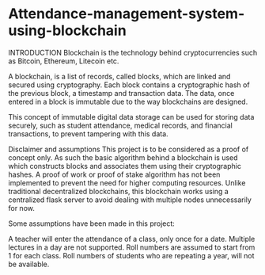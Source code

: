 # Attendance-management-system-using-blockchain

INTRODUCTION
Blockchain is the technology behind cryptocurrencies such as Bitcoin, Ethereum, Litecoin etc.

A blockchain, is a list of records, called blocks, which are linked and secured using cryptography. Each block contains a cryptographic hash of the previous block, a timestamp and transaction data. The data, once entered in a block is immutable due to the way blockchains are designed.

This concept of immutable digital data storage can be used for storing data securely, such as student attendance, medical records, and financial transactions, to prevent tampering with this data.

Disclaimer and assumptions
This project is to be considered as a proof of concept only. As such the basic algorithm behind a blockchain is used which constructs blocks and associates them using their cryptographic hashes. A proof of work or proof of stake algorithm has not been implemented to prevent the need for higher computing resources. Unlike traditional decentralized blockchains, this blockchain works using a centralized flask server to avoid dealing with multiple nodes unnecessarily for now.

Some assumptions have been made in this project:

A teacher will enter the attendance of a class, only once for a date. Multiple lectures in a day are not supported.
Roll numbers are assumed to start from 1 for each class.
Roll numbers of students who are repeating a year, will not be available.
